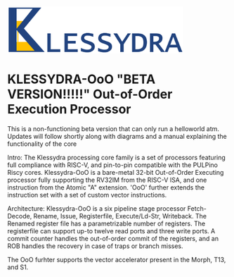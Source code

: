  <img src="/pics/Klessydra_Logo.png" width="400"> 

 # KLESSYDRA-OoO "BETA VERSION!!!!!" Out-of-Order Execution Processor

This is a non-functioning beta version that can only run a helloworld atm. Updates will follow shortly along with diagrams and a manual explaining the functionality of the core

Intro: The Klessydra processing core family is a set of processors featuring full compliance with RISC-V, and pin-to-pin compatible with the PULPino Riscy cores. Klessydra-OoO is a bare-metal 32-bit Out-of-Order Executing processor fully supporting the RV32IM from the RISC-V ISA, and one instruction from the Atomic "A" extension. 'OoO' further extends the instruction set with a set of custom vector instructions. 

Architecture: Klessydra-OoO is a six pipeline stage processor Fetch-Decode, Rename, Issue, Registerfile, Execute/Ld-Str, Writeback. The Renamed register file has a parametrizable number of registers. The registerfile can support up-to twelve read ports and three write ports. A commit counter handles the out-of-order commit of the registers, and an ROB handles the recovery in case of traps or branch misses.

 The OoO furhter supports the vector accelerator present in the Morph, T13, and S1.
